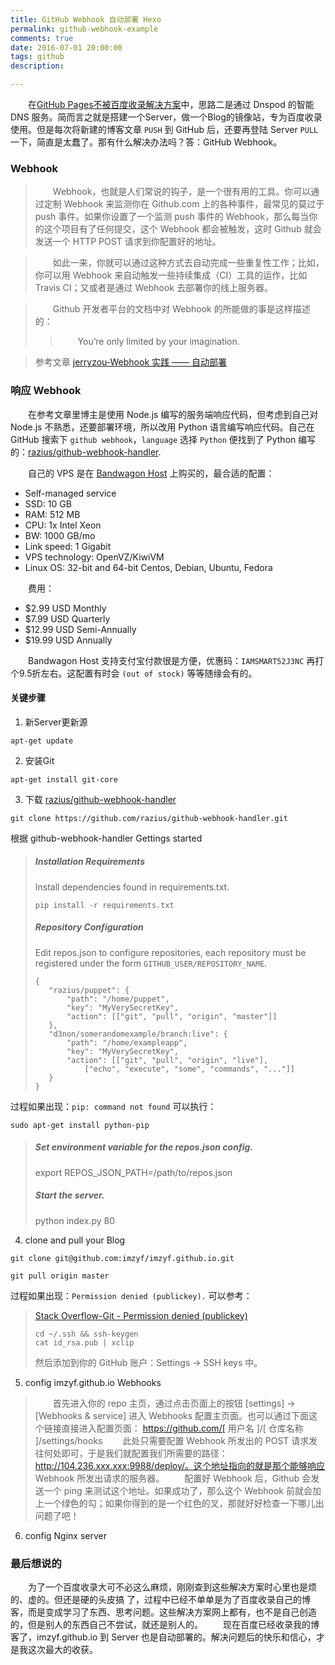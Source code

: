 ```yaml
---
title: GitHub Webhook 自动部署 Hexo
permalink: github-webhook-example
comments: true
date: 2016-07-01 20:00:00
tags: github
description: 

---
```


&emsp;&emsp;在[GitHub Pages不被百度收录解决方案]()中，思路二是通过 Dnspod 的智能 DNS 服务。简而言之就是搭建一个Server，做一个Blog的镜像站，专为百度收录使用。但是每次将新建的博客文章 `PUSH` 到 GitHub 后，还要再登陆 Server `PULL` 一下，简直是太蠢了。那有什么解决办法吗？答：GitHub Webhook。

### Webhook

>&emsp;&emsp;Webhook，也就是人们常说的钩子，是一个很有用的工具。你可以通过定制 Webhook 来监测你在 Github.com 上的各种事件，最常见的莫过于 push 事件。如果你设置了一个监测 push 事件的 Webhook，那么每当你的这个项目有了任何提交，这个 Webhook 都会被触发，这时 Github 就会发送一个 HTTP POST 请求到你配置好的地址。

>&emsp;&emsp;如此一来，你就可以通过这种方式去自动完成一些重复性工作；比如，你可以用 Webhook 来自动触发一些持续集成（CI）工具的运作，比如 Travis CI；又或者是通过 Webhook 去部署你的线上服务器。

>&emsp;&emsp;Github 开发者平台的文档中对 Webhook 的所能做的事是这样描述的：
>>&emsp;&emsp;You’re only limited by your imagination.

> 参考文章 [jerryzou-Webhook 实践 —— 自动部署](http://jerryzou.com/posts/webhook-practice/)

### 响应 Webhook
&emsp;&emsp;在参考文章里博主是使用 Node.js 编写的服务端响应代码，但考虑到自己对 Node.js 不熟悉，还要部署环境，所以改用 Python 语言编写响应代码。自己在 GitHub 搜索下 `github webhook`，`language` 选择 `Python` 便找到了 Python 编写的：[razius/github-webhook-handler](https://github.com/razius/github-webhook-handler).

&emsp;&emsp;自己的 VPS 是在 [Bandwagon Host](https://bandwagonhost.com/aff.php?aff=5403) 上购买的，最合适的配置：
- Self-managed service
- SSD: 10 GB
- RAM: 512 MB
- CPU: 1x Intel Xeon
- BW: 1000 GB/mo
- Link speed: 1 Gigabit
- VPS technology: OpenVZ/KiwiVM
- Linux OS: 32-bit and 64-bit Centos, Debian, Ubuntu, Fedora

&emsp;&emsp;费用：
- $2.99 USD Monthly
- $7.99 USD Quarterly
- $12.99 USD Semi-Annually
- $19.99 USD Annually

&emsp;&emsp;Bandwagon Host 支持支付宝付款很是方便，优惠码：`IAMSMART52J3NC` 再打个9.5折左右。这配置有时会 `(out of stock)` 等等随缘会有的。

#### 关键步骤
1. 新Server更新源
```
apt-get update
```
2. 安装Git
```
apt-get install git-core
```
3. 下载 [razius/github-webhook-handler](https://github.com/razius/github-webhook-handler)
```
git clone https://github.com/razius/github-webhook-handler.git
```
根据 github-webhook-handler Gettings started
> ##### Installation Requirements
> Install dependencies found in requirements.txt.
> ```
> pip install -r requirements.txt
> ```
> 
> ##### Repository Configuration
> 
> Edit repos.json to configure repositories, each repository must be registered under the form  `GITHUB_USER/REPOSITORY_NAME`.
>
>```
>{
>    "razius/puppet": {
>        "path": "/home/puppet",
>        "key": "MyVerySecretKey",
>        "action": [["git", "pull", "origin", "master"]]
>    },
>    "d3non/somerandomexample/branch:live": {
>        "path": "/home/exampleapp",
>        "key": "MyVerySecretKey",
>        "action": [["git", "pull", "origin", "live"],
>            ["echo", "execute", "some", "commands", "..."]]
>    }
>}
>```

过程如果出现：`pip: command not found` 可以执行：
```
sudo apt-get install python-pip
```

> ##### Set environment variable for the repos.json config.
>export REPOS_JSON_PATH=/path/to/repos.json
> ##### Start the server.
>python index.py 80

4. clone and pull your Blog

```
git clone git@github.com:imzyf/imzyf.github.io.git
```
```
git pull origin master
```
过程如果出现：`Permission denied (publickey).` 可以参考：

>[Stack Overflow-Git - Permission denied (publickey)](http://stackoverflow.com/questions/2643502/git-permission-denied-publickey)
>```
> cd ~/.ssh && ssh-keygen
> cat id_rsa.pub | xclip
>```
> 然后添加到你的 GitHub 账户：Settings -> SSH keys 中。

5. config imzyf.github.io Webhooks
> &emsp;&emsp;首先进入你的 repo 主页，通过点击页面上的按钮 [settings] -> [Webhooks & service] 进入 Webhooks 配置主页面。也可以通过下面这个链接直接进入配置页面：
> https://github.com/[ 用户名 ]/[ 仓库名称 ]/settings/hooks
> &emsp;&emsp;此处只需要配置 Webhook 所发出的 POST 请求发往何处即可，于是我们就配置我们所需要的路径：
> http://104.236.xxx.xxx:9988/deploy/。这个地址指向的就是那个能够响应 Webhook 所发出请求的服务器。
> &emsp;&emsp;配置好 Webhook 后，Github 会发送一个 ping 来测试这个地址。如果成功了，那么这个 Webhook 前就会加上一个绿色的勾；如果你得到的是一个红色的叉，那就好好检查一下哪儿出问题了吧！

6. config Nginx server


### 最后想说的
&emsp;&emsp;为了一个百度收录大可不必这么麻烦，刚刚查到这些解决方案时心里也是烦的、虚的。但还是硬的头皮搞 了，过程中已经不单单是为了百度收录自己的博客，而是变成学习了东西、思考问题。这些解决方案网上都有，也不是自己创造的，但是别人的东西自己不尝试，就还是别人的。
&emsp;&emsp;现在百度已经收录我的博客了，imzyf.github.io 到 Server 也是自动部署的。解决问题后的快乐和信心，才是我这次最大的收获。

